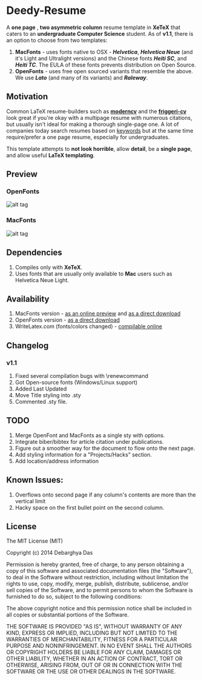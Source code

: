 Deedy-Resume
=========================

A **one page** , **two asymmetric column** resume template in **XeTeX** that caters to an **undergraduate Computer Science** student.
As of **v1.1**, there is an option to choose from two templates:
1. **MacFonts** - uses fonts native to OSX - ***Helvetica***, ***Helvetica Neue*** (and it's Light and Ultralight versions) and the Chinese fonts ***Heiti SC***, and ***Heiti TC***. The EULA of these fonts prevents distribution on Open Source.
2. **OpenFonts** - uses free open sourced variants that resemble the above. We use ***Lato*** (and many of its variants) and ***Raleway***.


## Motivation

Common LaTeX resume-builders such as [**moderncv**](http://www.latextemplates.com/template/moderncv-cv-and-cover-letter)  and the [**friggeri-cv**](https://github.com/afriggeri/cv) look great if you're okay with a multipage resume with numerous citations, but usually isn't ideal for making a thorough single-page one. A lot of companies today search resumes based on [keywords](http://www.businessinsider.com/most-big-companies-have-a-tracking-system-that-scans-your-resume-for-keywords-2012-1) but at the same time require/prefer a one page resume, especially for undergraduates. 

This template attempts to **not look horrible**, allow **detail**, be a **single page**, and allow useful **LaTeX templating**.

## Preview

### OpenFonts
![alt tag](https://raw.githubusercontent.com/deedydas/Deedy-Resume/master/OpenFonts/sample-image.png)

### MacFonts
![alt tag](https://raw.githubusercontent.com/deedydas/Deedy-Resume/master/MacFonts/sample-image.png)

## Dependencies

1. Compiles only with **XeTeX**.
2. Uses fonts that are usually only available to **Mac** users such as Helvetica Neue Light.

## Availability

1. MacFonts version - [as an online preview](http://debarghyadas.com/resume/debarghya-das-resume.pdf) and [as a direct download](https://github.com/deedydas/Deedy-Resume/raw/master/MacFonts/deedy_resume.pdf)
2. OpenFonts version - [as a direct download](https://github.com/deedydas/Deedy-Resume/raw/master/OpenFonts/deedy_resume-openfont.pdf)
3. WriteLatex.com (fonts/colors changed) - [compilable online](https://www.writelatex.com/templates/deedy-resume/sqdbztjjghvz#.U2H9Kq1dV18)

## Changelog
### v1.1
 1. Fixed several compilation bugs with \renewcommand
 2. Got Open-source fonts (Windows/Linux support)
 3. Added Last Updated
 4. Move Title styling into .sty
 5. Commented .sty file.

## TODO
1. Merge OpenFont and MacFonts as a single sty with options.
2. Integrate biber/bibtex for article citation under publications.
3. Figure out a smoother way for the document to flow onto the next page.
4. Add styling information for a "Projects/Hacks" section.
5. Add location/address information

## Known Issues:
1. Overflows onto second page if any column's contents are more than the vertical limit
2. Hacky space on the first bullet point on the second column.

## License

The MIT License (MIT)

Copyright (c) 2014 Debarghya Das

Permission is hereby granted, free of charge, to any person obtaining a copy
of this software and associated documentation files (the "Software"), to deal
in the Software without restriction, including without limitation the rights
to use, copy, modify, merge, publish, distribute, sublicense, and/or sell
copies of the Software, and to permit persons to whom the Software is
furnished to do so, subject to the following conditions:

The above copyright notice and this permission notice shall be included in all
copies or substantial portions of the Software.

THE SOFTWARE IS PROVIDED "AS IS", WITHOUT WARRANTY OF ANY KIND, EXPRESS OR
IMPLIED, INCLUDING BUT NOT LIMITED TO THE WARRANTIES OF MERCHANTABILITY,
FITNESS FOR A PARTICULAR PURPOSE AND NONINFRINGEMENT. IN NO EVENT SHALL THE
AUTHORS OR COPYRIGHT HOLDERS BE LIABLE FOR ANY CLAIM, DAMAGES OR OTHER
LIABILITY, WHETHER IN AN ACTION OF CONTRACT, TORT OR OTHERWISE, ARISING FROM,
OUT OF OR IN CONNECTION WITH THE SOFTWARE OR THE USE OR OTHER DEALINGS IN THE
SOFTWARE.
